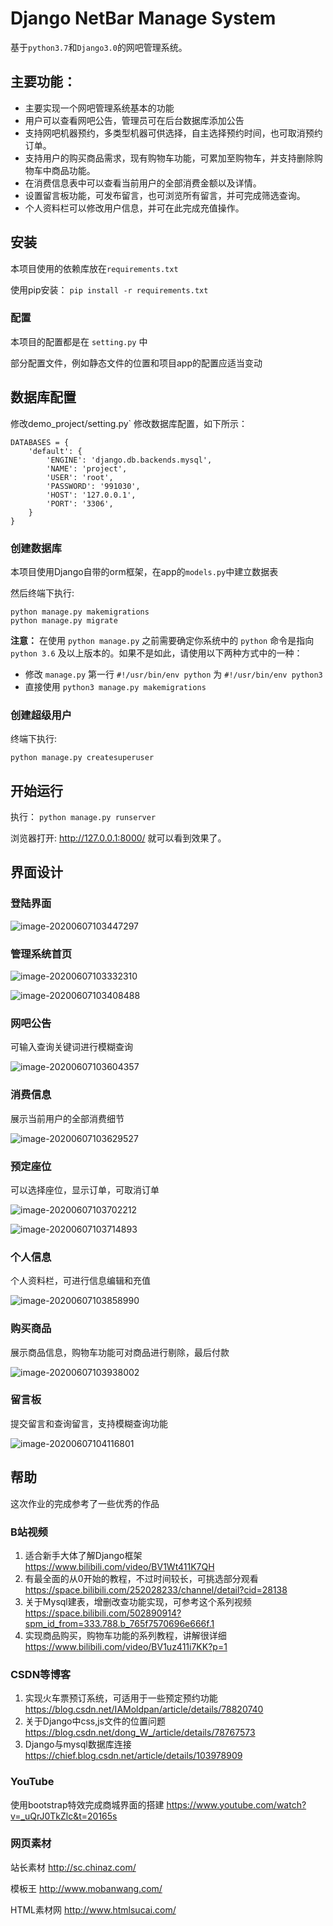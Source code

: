 # Django NetBar Manage System

基于`python3.7`和`Django3.0`的网吧管理系统。

## 主要功能：

- 主要实现一个网吧管理系统基本的功能
- 用户可以查看网吧公告，管理员可在后台数据库添加公告
- 支持网吧机器预约，多类型机器可供选择，自主选择预约时间，也可取消预约订单。
- 支持用户的购买商品需求，现有购物车功能，可累加至购物车，并支持删除购物车中商品功能。
- 在消费信息表中可以查看当前用户的全部消费金额以及详情。
- 设置留言板功能，可发布留言，也可浏览所有留言，并可完成筛选查询。
- 个人资料栏可以修改用户信息，并可在此完成充值操作。

## 安装

本项目使用的依赖库放在`requirements.txt`

使用pip安装： `pip install -r requirements.txt`

### 配置

本项目的配置都是在 `setting.py` 中

部分配置文件，例如静态文件的位置和项目app的配置应适当变动

## 数据库配置

修改demo_project/setting.py` 修改数据库配置，如下所示：

```
DATABASES = {
    'default': {
        'ENGINE': 'django.db.backends.mysql',
        'NAME': 'project',
        'USER': 'root',
        'PASSWORD': '991030',
        'HOST': '127.0.0.1',
        'PORT': '3306',
    }
}
```

### 创建数据库

本项目使用Django自带的orm框架，在app的`models.py`中建立数据表

然后终端下执行:

```
python manage.py makemigrations
python manage.py migrate
```

**注意：** 在使用 `python manage.py` 之前需要确定你系统中的 `python` 命令是指向 `python 3.6` 及以上版本的。如果不是如此，请使用以下两种方式中的一种：

- 修改 `manage.py` 第一行 `#!/usr/bin/env python` 为 `#!/usr/bin/env python3`
- 直接使用 `python3 manage.py makemigrations`

### 创建超级用户

终端下执行:

```
python manage.py createsuperuser
```

## 开始运行

执行： `python manage.py runserver`

浏览器打开: http://127.0.0.1:8000/ 就可以看到效果了。

## 界面设计

### 登陆界面

![image-20200607103447297](C:\Users\周全\AppData\Roaming\Typora\typora-user-images\image-20200607103447297.png)

### 管理系统首页

![image-20200607103332310](C:\Users\周全\AppData\Roaming\Typora\typora-user-images\image-20200607103332310.png)

![image-20200607103408488](C:\Users\周全\AppData\Roaming\Typora\typora-user-images\image-20200607103408488.png)

### 网吧公告

可输入查询关键词进行模糊查询

![image-20200607103604357](C:\Users\周全\AppData\Roaming\Typora\typora-user-images\image-20200607103604357.png)

### 消费信息

展示当前用户的全部消费细节

![image-20200607103629527](C:\Users\周全\AppData\Roaming\Typora\typora-user-images\image-20200607103629527.png)

### 预定座位

可以选择座位，显示订单，可取消订单

![image-20200607103702212](C:\Users\周全\AppData\Roaming\Typora\typora-user-images\image-20200607103702212.png)

![image-20200607103714893](C:\Users\周全\AppData\Roaming\Typora\typora-user-images\image-20200607103714893.png)

### 个人信息

个人资料栏，可进行信息编辑和充值

![image-20200607103858990](C:\Users\周全\AppData\Roaming\Typora\typora-user-images\image-20200607103858990.png)

### 购买商品

展示商品信息，购物车功能可对商品进行剔除，最后付款

![image-20200607103938002](C:\Users\周全\AppData\Roaming\Typora\typora-user-images\image-20200607103938002.png)

### 留言板

提交留言和查询留言，支持模糊查询功能

![image-20200607104116801](C:\Users\周全\AppData\Roaming\Typora\typora-user-images\image-20200607104116801.png)

## 帮助

这次作业的完成参考了一些优秀的作品

### B站视频

1. 适合新手大体了解Django框架 https://www.bilibili.com/video/BV1Wt411K7QH
2. 有最全面的从0开始的教程，不过时间较长，可挑选部分观看 https://space.bilibili.com/252028233/channel/detail?cid=28138
3. 关于Mysql建表，增删改查功能实现，可参考这个系列视频 https://space.bilibili.com/502890914?spm_id_from=333.788.b_765f7570696e666f.1
4. 实现商品购买，购物车功能的系列教程，讲解很详细 https://www.bilibili.com/video/BV1uz411i7KK?p=1

### CSDN等博客

1. 实现火车票预订系统，可适用于一些预定预约功能  https://blog.csdn.net/IAMoldpan/article/details/78820740
2. 关于Django中css,js文件的位置问题  https://blog.csdn.net/dong_W_/article/details/78767573
3. Django与mysql数据库连接  https://chief.blog.csdn.net/article/details/103978909

### YouTube

使用bootstrap特效完成商城界面的搭建 https://www.youtube.com/watch?v=_uQrJ0TkZlc&t=20165s

### 网页素材

站长素材 http://sc.chinaz.com/

模板王 http://www.mobanwang.com/

HTML素材网 http://www.htmlsucai.com/